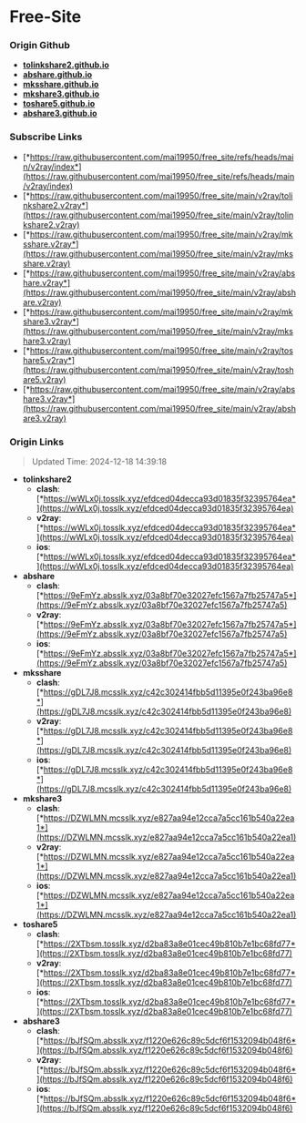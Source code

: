 # Free-Site

### Origin Github

- [**tolinkshare2.github.io**](https://github.com/tolinkshare2/tolinkshare2.github.io)
- [**abshare.github.io**](https://github.com/abshare/abshare.github.io)
- [**mksshare.github.io**](https://github.com/mksshare/mksshare.github.io)
- [**mkshare3.github.io**](https://github.com/mkshare3/mkshare3.github.io)
- [**toshare5.github.io**](https://github.com/toshare5/toshare5.github.io)
- [**abshare3.github.io**](https://github.com/abshare3/abshare3.github.io)

### Subscribe Links

- [*https://raw.githubusercontent.com/mai19950/free_site/refs/heads/main/v2ray/index*](https://raw.githubusercontent.com/mai19950/free_site/refs/heads/main/v2ray/index)
- [*https://raw.githubusercontent.com/mai19950/free_site/main/v2ray/tolinkshare2.v2ray*](https://raw.githubusercontent.com/mai19950/free_site/main/v2ray/tolinkshare2.v2ray)
- [*https://raw.githubusercontent.com/mai19950/free_site/main/v2ray/mksshare.v2ray*](https://raw.githubusercontent.com/mai19950/free_site/main/v2ray/mksshare.v2ray)
- [*https://raw.githubusercontent.com/mai19950/free_site/main/v2ray/abshare.v2ray*](https://raw.githubusercontent.com/mai19950/free_site/main/v2ray/abshare.v2ray)
- [*https://raw.githubusercontent.com/mai19950/free_site/main/v2ray/mkshare3.v2ray*](https://raw.githubusercontent.com/mai19950/free_site/main/v2ray/mkshare3.v2ray)
- [*https://raw.githubusercontent.com/mai19950/free_site/main/v2ray/toshare5.v2ray*](https://raw.githubusercontent.com/mai19950/free_site/main/v2ray/toshare5.v2ray)
- [*https://raw.githubusercontent.com/mai19950/free_site/main/v2ray/abshare3.v2ray*](https://raw.githubusercontent.com/mai19950/free_site/main/v2ray/abshare3.v2ray)

### Origin Links

> Updated Time: 2024-12-18 14:39:18

- **tolinkshare2**
  - **clash**: [*https://wWLx0j.tosslk.xyz/efdced04decca93d01835f32395764ea*](https://wWLx0j.tosslk.xyz/efdced04decca93d01835f32395764ea)
  - **v2ray**: [*https://wWLx0j.tosslk.xyz/efdced04decca93d01835f32395764ea*](https://wWLx0j.tosslk.xyz/efdced04decca93d01835f32395764ea)
  - **ios**: [*https://wWLx0j.tosslk.xyz/efdced04decca93d01835f32395764ea*](https://wWLx0j.tosslk.xyz/efdced04decca93d01835f32395764ea)
- **abshare**
  - **clash**: [*https://9eFmYz.absslk.xyz/03a8bf70e32027efc1567a7fb25747a5*](https://9eFmYz.absslk.xyz/03a8bf70e32027efc1567a7fb25747a5)
  - **v2ray**: [*https://9eFmYz.absslk.xyz/03a8bf70e32027efc1567a7fb25747a5*](https://9eFmYz.absslk.xyz/03a8bf70e32027efc1567a7fb25747a5)
  - **ios**: [*https://9eFmYz.absslk.xyz/03a8bf70e32027efc1567a7fb25747a5*](https://9eFmYz.absslk.xyz/03a8bf70e32027efc1567a7fb25747a5)
- **mksshare**
  - **clash**: [*https://gDL7J8.mcsslk.xyz/c42c302414fbb5d11395e0f243ba96e8*](https://gDL7J8.mcsslk.xyz/c42c302414fbb5d11395e0f243ba96e8)
  - **v2ray**: [*https://gDL7J8.mcsslk.xyz/c42c302414fbb5d11395e0f243ba96e8*](https://gDL7J8.mcsslk.xyz/c42c302414fbb5d11395e0f243ba96e8)
  - **ios**: [*https://gDL7J8.mcsslk.xyz/c42c302414fbb5d11395e0f243ba96e8*](https://gDL7J8.mcsslk.xyz/c42c302414fbb5d11395e0f243ba96e8)
- **mkshare3**
  - **clash**: [*https://DZWLMN.mcsslk.xyz/e827aa94e12cca7a5cc161b540a22ea1*](https://DZWLMN.mcsslk.xyz/e827aa94e12cca7a5cc161b540a22ea1)
  - **v2ray**: [*https://DZWLMN.mcsslk.xyz/e827aa94e12cca7a5cc161b540a22ea1*](https://DZWLMN.mcsslk.xyz/e827aa94e12cca7a5cc161b540a22ea1)
  - **ios**: [*https://DZWLMN.mcsslk.xyz/e827aa94e12cca7a5cc161b540a22ea1*](https://DZWLMN.mcsslk.xyz/e827aa94e12cca7a5cc161b540a22ea1)
- **toshare5**
  - **clash**: [*https://2XTbsm.tosslk.xyz/d2ba83a8e01cec49b810b7e1bc68fd77*](https://2XTbsm.tosslk.xyz/d2ba83a8e01cec49b810b7e1bc68fd77)
  - **v2ray**: [*https://2XTbsm.tosslk.xyz/d2ba83a8e01cec49b810b7e1bc68fd77*](https://2XTbsm.tosslk.xyz/d2ba83a8e01cec49b810b7e1bc68fd77)
  - **ios**: [*https://2XTbsm.tosslk.xyz/d2ba83a8e01cec49b810b7e1bc68fd77*](https://2XTbsm.tosslk.xyz/d2ba83a8e01cec49b810b7e1bc68fd77)
- **abshare3**
  - **clash**: [*https://bJfSQm.absslk.xyz/f1220e626c89c5dcf6f1532094b048f6*](https://bJfSQm.absslk.xyz/f1220e626c89c5dcf6f1532094b048f6)
  - **v2ray**: [*https://bJfSQm.absslk.xyz/f1220e626c89c5dcf6f1532094b048f6*](https://bJfSQm.absslk.xyz/f1220e626c89c5dcf6f1532094b048f6)
  - **ios**: [*https://bJfSQm.absslk.xyz/f1220e626c89c5dcf6f1532094b048f6*](https://bJfSQm.absslk.xyz/f1220e626c89c5dcf6f1532094b048f6)
